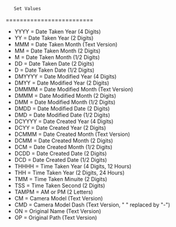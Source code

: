        Set Values        
=========================

- YYYY = Date Taken Year (4 Digits)
- YY = Date Taken Year (2 Digits)
- MMM = Date Taken Month (Text Version)
- MM = Date Taken Month (2 Digits)
- M = Date Taken Month (1/2 Digits)
- DD = Date Taken Date (2 Digits)
- D = Date Taken Date (1/2 Digits)
- DMYYYY = Date Modified Year (4 Digits)
- DMYY = Date Modified Year (2 Digits)
- DMMMM = Date Modified Month (Text Version)
- DMMM = Date Modified Month (2 Digits)
- DMM = Date Modified Month (1/2 Digits)
- DMDD = Date Modified Date (2 Digits)
- DMD = Date Modified Date (1/2 Digits)
- DCYYYY = Date Created Year (4 Digits)
- DCYY = Date Created Year (2 Digits)
- DCMMM = Date Created Month (Text Version)
- DCMM = Date Created Month (2 Digits)
- DCM = Date Created Month (1/2 Digits)
- DCDD = Date Created Date (2 Digits)
- DCD = Date Created Date (1/2 Digits)
- THHHH = Time Taken Year (4 Digits, 12 Hours)
- THH = Time Taken Year (2 Digits, 24 Hours)
- TMM = Time Taken Minuite (2 Digits)
- TSS = Time Taken Second (2 Digits)
- TAMPM = AM or PM (2 Letters)
- CM = Camera Model (Text Version)
- CMD = Camera Model Dash (Text Version, " " replaced by "-")
- ON = Original Name (Text Version)
- OP = Original Path (Text Version)

